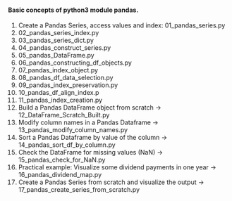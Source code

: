 <h4>Basic concepts of python3 module pandas.</h4>
<ol>
  <li>Create a Pandas Series, access values and index: 01_pandas_series.py</li>
  <li>02_pandas_series_index.py</li>
  <li>03_pandas_series_dict.py</li>
  <li>04_pandas_construct_series.py</li>
  <li>05_pandas_DataFrame.py</li>
  <li>06_pandas_constructing_df_objects.py</li>
  <li>07_pandas_index_object.py</li>
  <li>08_pandas_df_data_selection.py</li>
  <li>09_pandas_index_preservation.py</li>
  <li>10_pandas_df_align_index.p</li>
  <li>11_pandas_index_creation.py</li>
  <li>Build a Pandas DataFrame object from scratch -> 12_DataFrame_Scratch_Built.py</li>
  <li>Modify column names in a Pandas Dataframe -> 13_pandas_modify_column_names.py</li>
  <li>Sort a Pandas Dataframe by value of the column -> 14_pandas_sort_df_by_column.py</li>
  <li>Check the DataFrame for missing values (NaN) -> 15_pandas_check_for_NaN.py</li>
  <li>Practical example: Visualize some dividend payments in one year -> 16_pandas_dividend_map.py</li>
  <li>Create a Pandas Series from scratch and visualize the output -> 17_pandas_create_series_from_scratch.py</li>
</ol>
